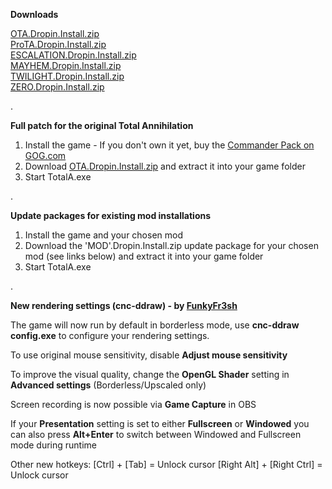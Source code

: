 
**Downloads**

[OTA.Dropin.Install.zip](https://github.com/vThaldren/TA-Unofficial-Patch-Install/raw/main/OTA.Dropin.Install.zip)\
[ProTA.Dropin.Install.zip](https://github.com/vThaldren/TA-Unofficial-Patch-Install/raw/main/ProTA.Dropin.Install.zip)\
[ESCALATION.Dropin.Install.zip](https://github.com/vThaldren/TA-Unofficial-Patch-Install/raw/main/ESCALATION.Dropin.Install.zip)\
[MAYHEM.Dropin.Install.zip](https://github.com/vThaldren/TA-Unofficial-Patch-Install/raw/main/MAYHEM.Dropin.Install.zip)\
[TWILIGHT.Dropin.Install.zip](https://github.com/vThaldren/TA-Unofficial-Patch-Install/raw/main/TWILIGHT.Dropin.Install.zip)\
[ZERO.Dropin.Install.zip](https://github.com/vThaldren/TA-Unofficial-Patch-Install/raw/main/ZERO.Dropin.Install.zip)

.

**Full patch for the original Total Annihilation**

1. Install the game - If you don't own it yet, buy the [Commander Pack on GOG.com](https://www.gog.com/en/game/total_anihilation_commander_pack)
2. Download [OTA.Dropin.Install.zip](https://github.com/vThaldren/TA-Unofficial-Patch-Install/raw/main/OTA.Dropin.Install.zip) and extract it into your game folder
3. Start TotalA.exe

.

**Update packages for existing mod installations**

1. Install the game and your chosen mod
2. Download the 'MOD'.Dropin.Install.zip update package for your chosen mod (see links below) and extract it into your game folder
3. Start TotalA.exe

.

**New rendering settings (cnc-ddraw) - by [FunkyFr3sh](https://github.com/FunkyFr3sh)**

The game will now run by default in borderless mode, use **cnc-ddraw config.exe** to configure your rendering settings.

To use original mouse sensitivity, disable **Adjust mouse sensitivity**

To improve the visual quality, change the **OpenGL Shader** setting in **Advanced settings** (Borderless/Upscaled only)

Screen recording is now possible via **Game Capture** in OBS

If your **Presentation** setting is set to either **Fullscreen** or **Windowed** you can also press **Alt+Enter** to switch between Windowed and Fullscreen mode during runtime

Other new hotkeys:
[Ctrl] + [Tab] = Unlock cursor
[Right Alt] + [Right Ctrl] = Unlock cursor
